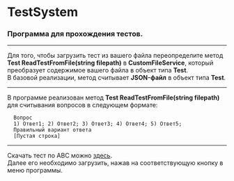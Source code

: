 # TestSystem
### Программа для прохождения тестов.  
***
Для того, чтобы загрузить тест из вашего файла переопределите метод 
**Test ReadTestFromFile(string filepath)** в **CustomFileService**, который преобразует содержимое вашего файла в объект типа **Test**.  
В базовой реализации, метод считывает **JSON-файл** в объект типа **Test**.
***
В программе реализован метод **Test ReadTestFromFile(string filepath)** для считывания вопросов в следующем формате:  
```
  Вопрос
  1) Ответ1; 2) Ответ2; 3) Ответ3; 4) Ответ4; 5) Ответ5;
  Правильный вариант ответа
  [Пустая строка]
```
***
Скачать тест по АВС можно [здесь](https://drive.google.com/file/d/1CIjA2186x9k-OWAo9Sv5pIMt2bnhY9R-/view?usp=sharing).  
Далее его необходимо загрузить, нажав на соответствующую кнопку в меню программы.
